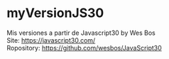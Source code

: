 # myVersionJS30
Mis versiones a partir de Javascript30 by Wes Bos <br>
Site: https://javascript30.com/  <br>
Ropository: https://github.com/wesbos/JavaScript30
